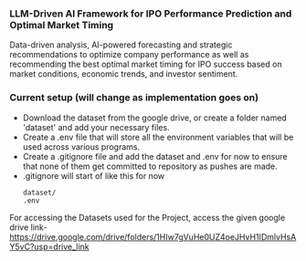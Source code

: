### LLM-Driven AI Framework for IPO Performance Prediction and Optimal Market Timing

Data-driven analysis, AI-powered forecasting and strategic recommendations to optimize company performance as well as recommending the best optimal market timing for IPO success based on market conditions, economic trends, and investor sentiment.


### Current setup (will change as implementation goes on)


- Download the dataset from the google drive, or create a folder named 'dataset' and add your necessary files.
- Create a .env file that will store all the environment variables that will be used across various programs.
- Create a .gitignore file and add the dataset and .env for now to ensure that none of them get committed to repository as pushes are made.
- .gitignore will start of like this for now
  ```
  dataset/
  .env
  ```

For accessing the Datasets used for the Project, access the given google drive link-
https://drive.google.com/drive/folders/1HIw7gVuHe0UZ4oeJHvH1IDmlvHsAY5vC?usp=drive_link
